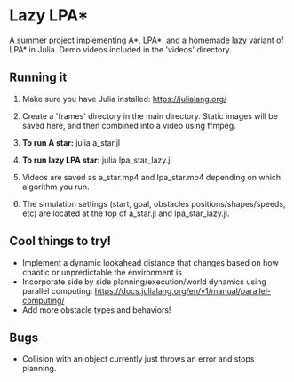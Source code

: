 # Lazy LPA*

A summer project implementing A*, [LPA*](https://www.cs.cmu.edu/~maxim/files/aij04.pdf), and a homemade lazy variant of LPA* in Julia. Demo videos included in the 'videos' directory.

## Running it

1) Make sure you have Julia installed: https://julialang.org/

2) Create a 'frames' directory in the main directory. Static images will be saved here, and then combined into a video using ffmpeg.

3) **To run A star:**
julia a_star.jl

4) **To run lazy LPA star:**
julia lpa_star_lazy.jl

5) Videos are saved as a_star.mp4 and lpa_star.mp4 depending on which algorithm you run. 

6) The simulation settings (start, goal, obstacles positions/shapes/speeds, etc) are located at the top of a_star.jl and lpa_star_lazy.jl.

## Cool things to try!

- Implement a dynamic lookahead distance that changes based on how chaotic or unpredictable the environment is
- Incorporate side by side planning/execution/world dynamics using parallel computing: https://docs.julialang.org/en/v1/manual/parallel-computing/
- Add more obstacle types and behaviors!

## Bugs

- Collision with an object currently just throws an error and stops planning.
